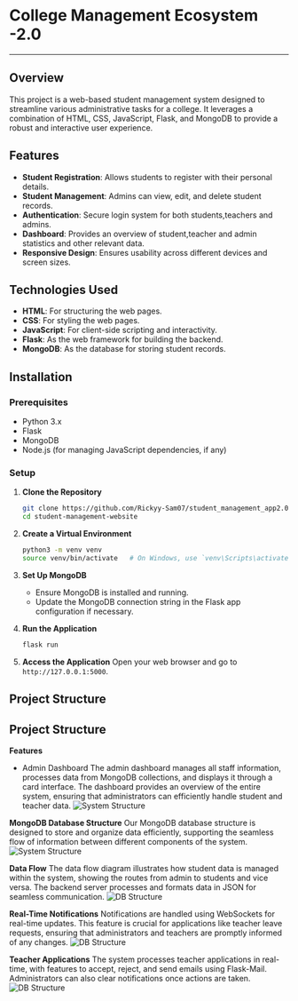 # College Management Ecosystem -2.0
------------------------------------
## Overview
This project is a web-based student management system designed to streamline various administrative tasks for a college. It leverages a combination of HTML, CSS, JavaScript, Flask, and MongoDB to provide a robust and interactive user experience.

## Features
- **Student Registration**: Allows students to register with their personal details.
- **Student Management**: Admins can view, edit, and delete student records.
- **Authentication**: Secure login system for both students,teachers and admins.
- **Dashboard**: Provides an overview of student,teacher and admin statistics and other relevant data.
- **Responsive Design**: Ensures usability across different devices and screen sizes.

## Technologies Used
- **HTML**: For structuring the web pages.
- **CSS**: For styling the web pages.
- **JavaScript**: For client-side scripting and interactivity.
- **Flask**: As the web framework for building the backend.
- **MongoDB**: As the database for storing student records.

## Installation

### Prerequisites
- Python 3.x
- Flask
- MongoDB
- Node.js (for managing JavaScript dependencies, if any)

### Setup

1. **Clone the Repository**
    ```bash
    git clone https://github.com/Rickyy-Sam07/student_management_app2.0.git
    cd student-management-website
    ```

2. **Create a Virtual Environment**
    ```bash
    python3 -m venv venv
    source venv/bin/activate   # On Windows, use `venv\Scripts\activate`
    ```



3. **Set Up MongoDB**
    - Ensure MongoDB is installed and running.
    - Update the MongoDB connection string in the Flask app configuration if necessary.

4. **Run the Application**
    ```bash
    flask run
    ```
5. **Access the Application**
    Open your web browser and go to `http://127.0.0.1:5000`.

## Project Structure
## Project Structure
**Features**
- Admin Dashboard
The admin dashboard manages all staff information, processes data from MongoDB collections, and displays it through a card interface. The dashboard provides an overview of the entire system, ensuring that administrators can efficiently handle student and teacher data.
![System Structure](https://github.com/Rudrajiii/student_management_app2.0/blob/main/config/data_flow.jpg?raw=true)

**MongoDB Database Structure**
Our MongoDB database structure is designed to store and organize data efficiently, supporting the seamless flow of information between different components of the system.
![System Structure](https://github.com/Rudrajiii/student_management_app2.0/blob/main/config/Screenshot%202024-06-23%20171227.png?raw=true)

**Data Flow**
The data flow diagram illustrates how student data is managed within the system, showing the routes from admin to students and vice versa. The backend server processes and formats data in JSON for seamless communication.
![DB Structure](https://github.com/Rudrajiii/student_management_app2.0/blob/main/config/Screenshot%202024-06-23%20171300.png?raw=true)

**Real-Time Notifications**
Notifications are handled using WebSockets for real-time updates. This feature is crucial for applications like teacher leave requests, ensuring that administrators and teachers are promptly informed of any changes.
![DB Structure](https://github.com/Rudrajiii/student_management_app2.0/blob/main/config/Screenshot%202024-06-23%20171534.png?raw=true)



**Teacher Applications**
The system processes teacher applications in real-time, with features to accept, reject, and send emails using Flask-Mail. Administrators can also clear notifications once actions are taken.
![DB Structure](https://github.com/Rudrajiii/student_management_app2.0/blob/main/config/Screenshot%202024-06-23%20171621.png?raw=true)


